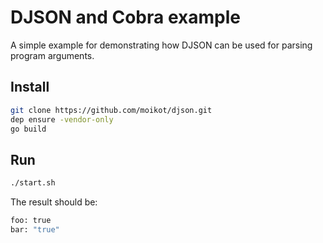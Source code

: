 # DJSON and Cobra example

A simple example for demonstrating how DJSON can be used for parsing program arguments.

## Install

```bash
git clone https://github.com/moikot/djson.git
dep ensure -vendor-only
go build
```

## Run

```bash
./start.sh
```

The result should be:

```bash
foo: true
bar: "true"
```
